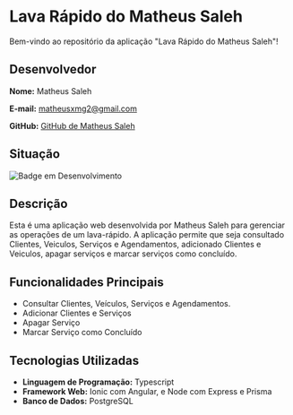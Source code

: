 # Lava Rápido do Matheus Saleh

Bem-vindo ao repositório da aplicação "Lava Rápido do Matheus Saleh"!

## Desenvolvedor

**Nome:** Matheus Saleh

**E-mail:** matheusxmg2@gmail.com

**GitHub:** [GitHub de Matheus Saleh](https://github.com/MatheusSaleh)

## Situação

![Badge em Desenvolvimento](http://img.shields.io/static/v1?label=STATUS&message=EM%20DESENVOLVIMENTO&color=GREEN&style=for-the-badge)

## Descrição

Esta é uma aplicação web desenvolvida por Matheus Saleh para gerenciar as operações de um lava-rápido. A aplicação permite que seja consultado Clientes, Veiculos, Serviços e Agendamentos, adicionado Clientes e Veiculos, apagar serviços e marcar serviços como concluído.

## Funcionalidades Principais

- Consultar Clientes, Veículos, Serviços e Agendamentos.
- Adicionar Clientes e Serviços
- Apagar Serviço
- Marcar Serviço como Concluído

## Tecnologias Utilizadas

- **Linguagem de Programação:** Typescript 
- **Framework Web:** Ionic com Angular, e Node com Express e Prisma
- **Banco de Dados:** PostgreSQL





